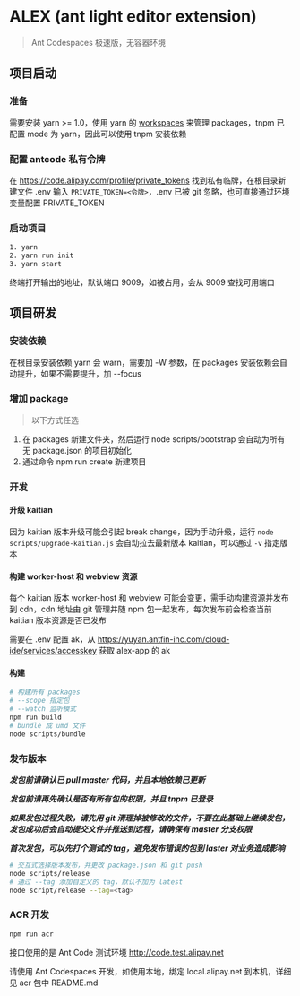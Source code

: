 # ALEX (ant light editor extension)
> Ant Codespaces 极速版，无容器环境


## 项目启动
### 准备
需要安装 yarn >= 1.0，使用 yarn 的 [workspaces](https://classic.yarnpkg.com/en/docs/workspaces/) 来管理 packages，tnpm 已配置 mode 为 yarn，因此可以使用 tnpm 安装依赖

### 配置 antcode 私有令牌
在 https://code.alipay.com/profile/private_tokens 找到私有临牌，在根目录新建文件 .env
输入 `PRIVATE_TOKEN=<令牌>`，.env 已被 git 忽略，也可直接通过环境变量配置 PRIVATE_TOKEN

### 启动项目
```bash
1. yarn
2. yarn run init
3. yarn start
```
终端打开输出的地址，默认端口 9009，如被占用，会从 9009 查找可用端口


## 项目研发
### 安装依赖
在根目录安装依赖 yarn 会 warn，需要加 -W 参数，在 packages 安装依赖会自动提升，如果不需要提升，加 --focus

### 增加 package
> 以下方式任选
1. 在 packages 新建文件夹，然后运行 node scripts/bootstrap 会自动为所有无 package.json 的项目初始化
2. 通过命令 npm run create <package> 新建项目

### 开发
#### 升级 kaitian
因为 kaitian 版本升级可能会引起 break change，因为手动升级，运行 `node scripts/upgrade-kaitian.js` 会自动拉去最新版本 kaitian，可以通过 `-v` 指定版本
#### 构建 worker-host 和 webview 资源
每个 kaitian 版本 worker-host 和 webview 可能会变更，需手动构建资源并发布到 cdn，cdn 地址由 git 管理并随 npm 包一起发布，每次发布前会检查当前 kaitian 版本资源是否已发布

需要在 .env 配置 ak，从 https://yuyan.antfin-inc.com/cloud-ide/services/accesskey 获取 alex-app 的 ak
#### 构建
```bash
# 构建所有 packages
# --scope 指定包
# --watch 监听模式
npm run build
# bundle 成 umd 文件
node scripts/bundle
```

### 发布版本

***发包前请确认已 pull master 代码，并且本地依赖已更新***

***发包前请再先确认是否有所有包的权限，并且 tnpm 已登录***

***如果发包过程失败，请先用 git 清理掉被修改的文件，不要在此基础上继续发包，发包成功后会自动提交文件并推送到远程，请确保有 master 分支权限***

***首次发包，可以先打个测试的 tag，避免发布错误的包到 laster 对业务造成影响***

```bash
# 交互式选择版本发布，并更改 package.json 和 git push
node scripts/release
# 通过 --tag 添加自定义的 tag，默认不加为 latest
node script/release --tag=<tag>
```

### ACR 开发
```bash
npm run acr
```
接口使用的是 Ant Code 测试环境 http://code.test.alipay.net

请使用 Ant Codespaces 开发，如使用本地，绑定 local.alipay.net 到本机，详细见 acr 包中 README.md
